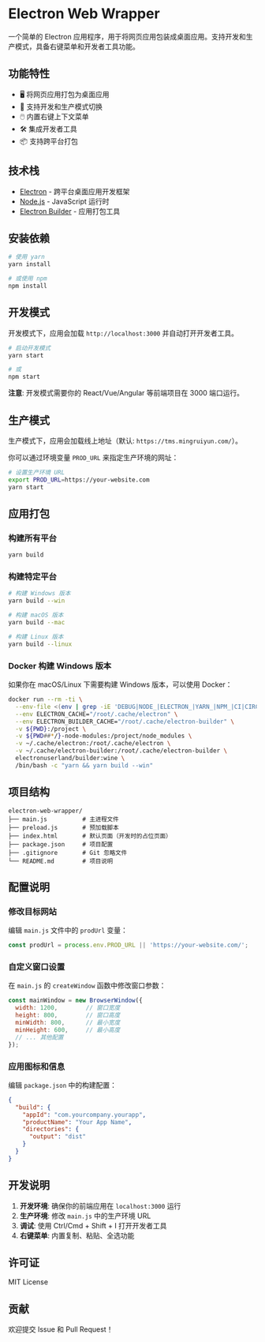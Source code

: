 # Electron Web Wrapper

一个简单的 Electron 应用程序，用于将网页应用包装成桌面应用。支持开发和生产模式，具备右键菜单和开发者工具功能。

## 功能特性

- 🖥️ 将网页应用打包为桌面应用
- 🔧 支持开发和生产模式切换
- 🖱️ 内置右键上下文菜单
- 🛠️ 集成开发者工具
- 📦 支持跨平台打包

## 技术栈

- [Electron](https://www.electronjs.org/) - 跨平台桌面应用开发框架
- [Node.js](https://nodejs.org/) - JavaScript 运行时
- [Electron Builder](https://www.electron.build/) - 应用打包工具

## 安装依赖

```bash
# 使用 yarn
yarn install

# 或使用 npm
npm install
```

## 开发模式

开发模式下，应用会加载 `http://localhost:3000` 并自动打开开发者工具。

```bash
# 启动开发模式
yarn start

# 或
npm start
```

**注意**: 开发模式需要你的 React/Vue/Angular 等前端项目在 3000 端口运行。

## 生产模式

生产模式下，应用会加载线上地址（默认: `https://tms.mingruiyun.com/`）。

你可以通过环境变量 `PROD_URL` 来指定生产环境的网址：

```bash
# 设置生产环境 URL
export PROD_URL=https://your-website.com
yarn start
```

## 应用打包

### 构建所有平台

```bash
yarn build
```

### 构建特定平台

```bash
# 构建 Windows 版本
yarn build --win

# 构建 macOS 版本  
yarn build --mac

# 构建 Linux 版本
yarn build --linux
```

### Docker 构建 Windows 版本

如果你在 macOS/Linux 下需要构建 Windows 版本，可以使用 Docker：

```bash
docker run --rm -ti \
  --env-file <(env | grep -iE 'DEBUG|NODE_|ELECTRON_|YARN_|NPM_|CI|CIRCLE|TRAVIS_TAG|TRAVIS|TRAVIS_REPO_|TRAVIS_BUILD_|TRAVIS_BRANCH|TRAVIS_PULL_REQUEST_|APPVEYOR_|CSC_|GH_|GITHUB_|BT_|AWS_|STRIP|BUILD_') \
  --env ELECTRON_CACHE="/root/.cache/electron" \
  --env ELECTRON_BUILDER_CACHE="/root/.cache/electron-builder" \
  -v ${PWD}:/project \
  -v ${PWD##*/}-node-modules:/project/node_modules \
  -v ~/.cache/electron:/root/.cache/electron \
  -v ~/.cache/electron-builder:/root/.cache/electron-builder \
  electronuserland/builder:wine \
  /bin/bash -c "yarn && yarn build --win"
```

## 项目结构

```
electron-web-wrapper/
├── main.js          # 主进程文件
├── preload.js       # 预加载脚本
├── index.html       # 默认页面（开发时的占位页面）
├── package.json     # 项目配置
├── .gitignore       # Git 忽略文件
└── README.md        # 项目说明
```

## 配置说明

### 修改目标网站

编辑 `main.js` 文件中的 `prodUrl` 变量：

```javascript
const prodUrl = process.env.PROD_URL || 'https://your-website.com/';
```

### 自定义窗口设置

在 `main.js` 的 `createWindow` 函数中修改窗口参数：

```javascript
const mainWindow = new BrowserWindow({
  width: 1200,        // 窗口宽度
  height: 800,        // 窗口高度
  minWidth: 800,      // 最小宽度
  minHeight: 600,     // 最小高度
  // ... 其他配置
});
```

### 应用图标和信息

编辑 `package.json` 中的构建配置：

```json
{
  "build": {
    "appId": "com.yourcompany.yourapp",
    "productName": "Your App Name",
    "directories": {
      "output": "dist"
    }
  }
}
```

## 开发说明

1. **开发环境**: 确保你的前端应用在 `localhost:3000` 运行
2. **生产环境**: 修改 `main.js` 中的生产环境 URL
3. **调试**: 使用 Ctrl/Cmd + Shift + I 打开开发者工具
4. **右键菜单**: 内置复制、粘贴、全选功能

## 许可证

MIT License

## 贡献

欢迎提交 Issue 和 Pull Request！